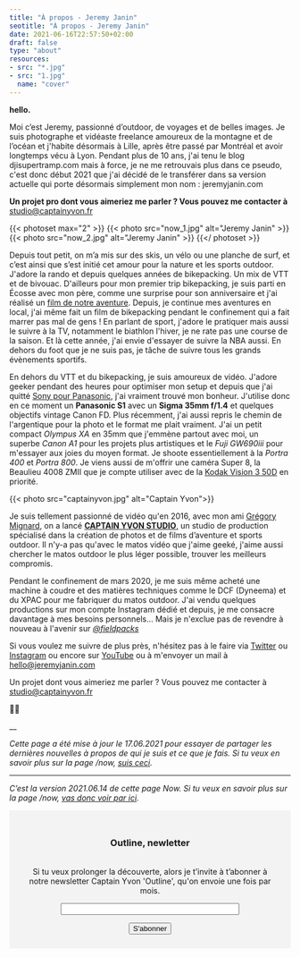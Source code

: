 ```yaml
---
title: "À propos - Jeremy Janin"
seotitle: "À propos - Jeremy Janin"
date: 2021-06-16T22:57:50+02:00
draft: false
type: "about"
resources:
- src: "*.jpg"
- src: "1.jpg"
  name: "cover"
---
```



**hello.**

Moi c’est Jeremy, passionné d’outdoor, de voyages et de belles images. Je suis photographe et vidéaste freelance amoureux de la montagne et de l’océan et j'habite désormais à Lille, après être passé par Montréal et avoir longtemps vécu à Lyon. Pendant plus de 10 ans, j'ai tenu le blog djisupertramp.com mais à force, je ne me retrouvais plus dans ce pseudo, c'est donc début 2021 que j'ai décidé de le transférer dans sa version actuelle qui porte désormais simplement mon nom : jeremyjanin.com

**Un projet pro dont vous aimeriez me parler ? Vous pouvez me contacter à** [studio@captainyvon.fr](mailto:studio@captainyvon.fr)


{{< photoset max="2" >}}
  {{< photo src="now_1.jpg" alt="Jeremy Janin" >}}
  {{< photo src="now_2.jpg" alt="Jeremy Janin" >}}
{{</ photoset >}}

Depuis tout petit, on m’a mis sur des skis, un vélo ou une planche de surf, et c’est ainsi que s’est initié cet amour pour la nature et les sports outdoor. J'adore la rando et depuis quelques années de bikepacking. Un mix de VTT et de bivouac. D'ailleurs pour mon premier trip bikepacking, je suis parti en Écosse avec mon père, comme une surprise pour son anniversaire et j'ai réalisé un [film de notre aventure](http://jeremyjanin.com/bikepacking-fatbike-en-ecosse-avec-mon-pere/). Depuis, je continue mes aventures en local, j'ai même fait un film de bikepacking pendant le confinement qui a fait marrer pas mal de gens ! En parlant de sport, j'adore le pratiquer mais aussi le suivre à la TV, notamment le biathlon l'hiver, je ne rate pas une course de la saison. Et là cette année, j'ai envie d'essayer de suivre la NBA aussi. En dehors du foot que je ne suis pas, je tâche de suivre tous les grands évènements sportifs.

En dehors du VTT et du bikepacking, je suis amoureux de vidéo. J'adore geeker pendant des heures pour optimiser mon setup et depuis que j'ai quitté [Sony pour Panasonic](http://jeremyjanin.com/matos-photo-video-pourquoi-jai-quitte-sony-pour-le-panasonic-s1/), j'ai vraiment trouvé mon bonheur. J'utilise donc en ce moment un **Panasonic S1** avec un **Sigma 35mm f/1.4** et quelques objectifs vintage Canon FD. Plus récemment, j'ai aussi repris le chemin de l'argentique pour la photo et le format me plait vraiment. J'ai un petit compact _Olympus XA_ en 35mm que j'emmène partout avec moi, un superbe _Canon A1_ pour les projets plus artistiques et le _Fuji GW690iii_ pour m'essayer aux joies du moyen format. Je shoote essentiellement à la _Portra 400_ et _Portra 800_. Je viens aussi de m'offrir une caméra Super 8, la Beaulieu 4008 ZMII que je compte utiliser avec de la [Kodak Vision 3 50D](https://www.digit-photo.com/KODAK-Film-Vision3-50D-8mm-pour-Camera-Super-8-rKODAKKS850D.html?dpa_id=21) en priorité.

{{< photo src="captainyvon.jpg" alt="Captain Yvon">}}

Je suis tellement passionné de vidéo qu'en 2016, avec mon ami [Grégory Mignard](https://gregorymignard.com/), on a lancé [**CAPTAIN YVON STUDIO**,](https://captainyvon.fr/) un studio de production spécialisé dans la création de photos et de films d’aventure et sports outdoor. Il n'y-a pas qu'avec le matos vidéo que j'aime geeké, j'aime aussi chercher le matos outdoor le plus léger possible, trouver les meilleurs compromis.

Pendant le confinement de mars 2020, je me suis même acheté une machine à coudre et des matières techniques comme le DCF (Dyneema) et du XPAC pour me fabriquer du matos outdoor. J'ai vendu quelques productions sur mon compte Instagram dédié et depuis, je me consacre davantage à mes besoins personnels... Mais je n'exclue pas de revendre à nouveau à l'avenir sur [_@fieldpacks_](http://instagram.com/fieldpacks)

Si vous voulez me suivre de plus près, n'hésitez pas à le faire via [Twitter](http://twitter.com/jeremyjanin) ou [Instagram](http://instagram.com/jeremy.janin) ou encore sur [YouTube](http://youtube.com/djisupertramp) ou à m'envoyer un mail à [hello@jeremyjanin.com](mailto:hello@jeremyjanin.com)

Un projet dont vous aimeriez me parler ? Vous pouvez me contacter à [studio@captainyvon.fr](mailto:studio@captainyvon.fr)

✌🏻

\_\_

_Cette page a été mise à jour le 17.06.2021 pour essayer de partager les dernières nouvelles à propos de qui je suis et ce que je fais. Si tu veux en savoir plus sur la page /now, [suis ceci](https://nownownow.com/about)._


***

*C’est la version 2021.06.14 de cette page Now. Si tu veux en savoir plus sur la page /now, [vas donc voir par ici](https://nownownow.com/about).*

<form style="max-width: 57rem!important; background-color: #F3F3F3;border:1px solid #F3F3F3;padding:24px;text-align:center;" action="https://tinyletter.com/captainyvon" method="post" target="popupwindow" onsubmit="window.open('https://tinyletter.com/captainyvon', 'popupwindow', 'scrollbars=yes,width=800,height=600');return true"><p><label for="tlemail"><h3>Outline, newletter</h3></br>Si tu veux prolonger la découverte, alors je t’invite à t’abonner à notre newsletter Captain Yvon 'Outline', qu'on envoie une fois par mois.</label></p><p><input type="text" style="width:320px" name="email" id="tlemail" /></p><input type="hidden" value="1" name="embed"/><input class="button" type="submit" value="S'abonner" /></form>

